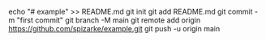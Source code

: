 echo "# example" >> README.md
git init
git add README.md
git commit -m "first commit"
git branch -M main
git remote add origin https://github.com/spizarke/example.git
git push -u origin main
